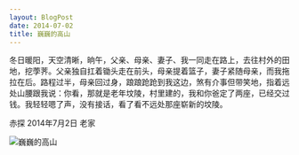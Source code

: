 ```yaml
---
layout: BlogPost
date: 2014-07-02
title: 巍巍的高山
---
```


冬日暖阳，天空清晰，晌午，父亲、母亲、妻子、我一同走在路上，去往村外的田地，挖荸荠。父亲独自扛着锄头走在前头，母亲提着篮子，妻子紧随母亲，而我拖拉在后。<!-- more -->路程过半，母亲回过身，踉踉跄跄到我这边，煞有介事但带笑地，指着远处山腰跟我说：你看，那就是老年坟陵，村里建的，我和你爸定了两座，已经交过钱。我轻轻嗯了声，没有接话，看了看不远处那座崭新的坟陵。

赤探 2014年7月2日 老家

![巍巍的高山](https://picsee-aliyun.oss-cn-hangzhou.aliyuncs.com/20200202162139_83y1T8_hill.jpeg)

[comment]: #![巍巍的高山](./images/hill.JPG)
